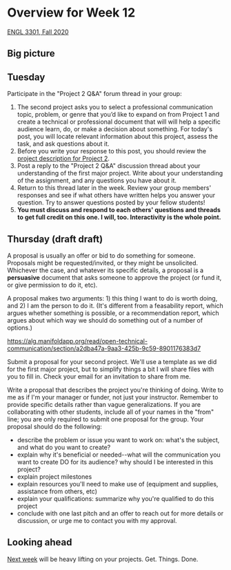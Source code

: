 # Overview for Week 12

[ENGL 3301, Fall 2020](../calendar.html)

## Big picture

## Tuesday

Participate in the &quot;Project 2 Q&amp;A&quot; forum thread in your group:

  1. The second project asks you to select a professional communication topic, problem, or genre that you’d like to expand on from Project 1 and create a technical or professional document that will will help a specific audience learn, do, or make a decision about something. For today&#39;s post, you will locate relevant information about this project, assess the task, and ask questions about it.
  2. Before you write your response to this post, you should review the [project description for Project 2](https://cdmandrews.github.io/3301/project-2).
  3. Post a reply to the &quot;Project 2 Q&amp;A&quot; discussion thread about your understanding of the first major project. Write about your understanding of the assignment, and any questions you have about it.
  4. Return to this thread later in the week. Review your group members&#39; responses and see if what others have written helps you answer your question. Try to answer questions posted by your fellow students!
  5. **You must discuss and respond to each others' questions and threads to get full credit on this one. I will, too. Interactivity is the whole point.**

## Thursday (draft draft)

A proposal is usually an offer or bid to do something for someone. Proposals might be requested/invited, or they might be unsolicited. Whichever the case, and whatever its specific details, a proposal is a **persuasive** document that asks someone to approve the project (or fund it, or give permission to do it, etc).

A proposal makes two arguments: 1) this thing I want to do is worth doing, and 2) I am the person to do it.  (It's different from a feasability report, which argues whether something is possible, or a recommendation report, which argues about which way we should do something out of a number of options.)

https://alg.manifoldapp.org/read/open-technical-communication/section/a2dba47a-9aa3-425b-9c59-8901176383d7

Submit a proposal for your second project. We'll use a template as we did for the first major project, but to simplify things a bit I will share files with you to fill in. Check your email for an invitation to share from me.

  Write a proposal that describes the project you're thinking of doing. Write to me as if I'm your manager or funder, not just your instructor. Remember to provide specific details rather than vague generalizations. If you are collaborating with other students, include all of your names in the "from" line; you are only required to submit one proposal for the group.
  Your proposal should do the following:
  - describe the problem or issue you want to work on: what's the subject, and what do you want to create?
  - explain why it's beneficial or needed--what will the communication you want to create DO for its audience? why should I be interested in this project?
  - explain project milestones
  - explain resources you'll need to make use of (equipment and supplies, assistance from others, etc)
  - explain your qualifications: summarize why you're qualified to do this project
  - conclude with one last pitch and an offer to reach out for more details or discussion, or urge me to contact you with my approval.

## Looking ahead

[Next week](week-13-notes) will be heavy lifting on your projects. Get. Things. Done.
